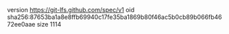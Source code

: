version https://git-lfs.github.com/spec/v1
oid sha256:87653ba1a8e8ffb69940c17fe35ba1869b80f46ac5b0cb89b066fb4672ee0aae
size 1114
